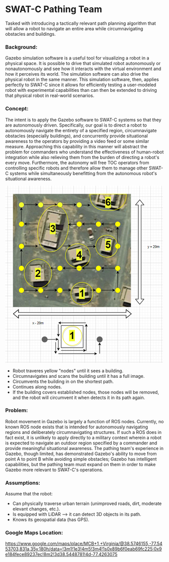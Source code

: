 # SWAT-C Pathing Team
Tasked with introducing a tactically relevant path planning algorithm that will allow a robot to navigate an entire area while circumnavigating obstacles and buildings.

### Background:
Gazebo simulation software is a useful tool for visualizing a robot in a physical space. It is possible to drive that simulated robot autonomously or nonautonomously and see how it interacts with the virtual environment and how it perceives its world. The simulation software can also drive the physical robot in the same manner. This simulation software, then, applies perfectly to SWAT-C since it allows for efficiently testing a user-modeled robot with experimental capabilities than can then be extended to driving that physical robot in real-world scenarios.

### Concept:
The intent is to apply the Gazebo software to SWAT-C systems so that they are autonomously driven. Specifically, our goal is to direct a robot to autonomously navigate the entirety of a specified region, circumnavigate obstacles (especially buildings), and concurrently provide situational awareness to the operators by providing a video feed or some similar measure. Approaching this capability in this manner will abstract the problem for commanders who understand the effectiveness of human-robot integration while also relieving them from the burden of directing a robot's every move. Furthermore, the autonomy will free TOC operators from controlling specific robots and therefore allow them to manage other SWAT-C systems while simultaneously benefitting from the autonomous robot's situational awareness.


<img style="float: center;" src="concept_sketch2.PNG">

* Robot traveres yellow "nodes" until it sees a building.
* Circumnavigates and scans the building until it has a full image.
* Circumvents the building in on the shortest path.
* Continues along nodes.
* If the building covers established nodes, those nodes will be removed, and the robot will circumvent it when detects it in its path again.

### Problem:
Robot movement in Gazebo is largely a function of ROS nodes. Currently, no known ROS node exists that is intended for autonomously navigating regions and deliberately circumnavigating structures. If such a ROS does in fact exist, it is unlikely to apply directly to a military context wherein a robot is expected to navigate an outdoor region specified by a commander and provide meaningful situational awareness. The pathing team's experience in Gazebo, though limited, has demonstrated Gazebo's ability to move from point A to point B while avoiding simple obstacles; Gazebo has intelligent capabilities, but the pathing team must expand on them in order to make Gazebo more relevant to SWAT-C's operations.

### Assumptions:
Assume that the robot:
* Can physically traverse urban terrain (unimproved roads, dirt, moderate elevant changes, etc.).
* Is equipped with LiDAR --> it can detect 3D objects in its path. 
* Knows its geospatial data (has GPS).

### Google Maps Location:
https://www.google.com/maps/place/MCB+1,+Virginia/@38.5746155,-77.5453703,831a,35y,180h/data=!3m1!1e3!4m5!3m4!1s0x89b6f0eab69fc225:0x9e184fece89237ec!8m2!3d38.5448781!4d-77.4263075


